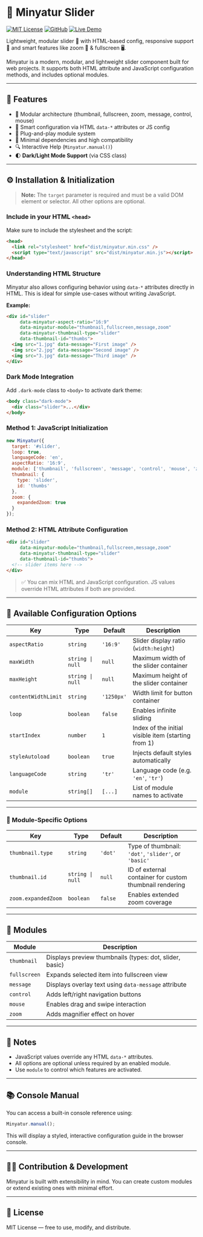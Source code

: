 # 📸 Minyatur Slider

[![MIT License](https://img.shields.io/badge/license-MIT-green)](LICENSE)
[![GitHub](https://img.shields.io/badge/View_on_GitHub-blue?logo=github)](https://github.com/edukah/minyatur)
[![Live Demo](https://img.shields.io/badge/Demo-View%20Live-orange?logo=google-chrome)](https://edukah.github.io/minyatur/)

Lightweight, modular slider 🧩 with HTML-based config, responsive support 📱 and smart features like zoom 🔎 & fullscreen 🖥️.

Minyatur is a modern, modular, and lightweight slider component built for web projects. It supports both HTML attribute and JavaScript configuration methods, and includes optional modules.

---

## 🚀 Features

- 🔌 Modular architecture (thumbnail, fullscreen, zoom, message, control, mouse)
- 🧠 Smart configuration via HTML `data-*` attributes or JS config
- 🧩 Plug-and-play module system
- 🎯 Minimal dependencies and high compatibility
- 🔍 Interactive Help (`Minyatur.manual()`)
- 🌓 **Dark/Light Mode Support** (via CSS class)

---

## ⚙️ Installation & Initialization

> **Note:** The `target` parameter is required and must be a valid DOM element or selector. All other options are optional.

### Include in your HTML `<head>`

Make sure to include the stylesheet and the script:

```html
<head>
  <link rel="stylesheet" href="dist/minyatur.min.css" />
  <script type="text/javascript" src="dist/minyatur.min.js"></script>
</head>
```

### Understanding HTML Structure

Minyatur also allows configuring behavior using `data-*` attributes directly in HTML. This is ideal for simple use-cases without writing JavaScript.

**Example:**

```html
<div id="slider"
     data-minyatur-aspect-ratio="16:9"
     data-minyatur-module="thumbnail,fullscreen,message,zoom"
     data-minyatur-thumbnail-type="slider"
     data-thumbnail-id="thumbs">
  <img src="1.jpg" data-message="First image" />
  <img src="2.jpg" data-message="Second image" />
  <img src="3.jpg" data-message="Third image" />
</div>
```

### Dark Mode Integration

Add `.dark-mode` class to `<body>` to activate dark theme:

```html
<body class="dark-mode">
  <div class="slider">...</div>
</body>
```

### Method 1: JavaScript Initialization

```js
new Minyatur({
  target: '#slider',
  loop: true,
  languageCode: 'en',
  aspectRatio: '16:9',
  module: ['thumbnail', 'fullscreen', 'message', 'control', 'mouse', 'zoom'],
  thumbnail: {
    type: 'slider',
    id: 'thumbs'
  },
  zoom: {
    expandedZoom: true
  }
});
```

### Method 2: HTML Attribute Configuration

```html
<div id="slider"
     data-minyatur-module="thumbnail,fullscreen,message,zoom"
     data-minyatur-thumbnail-type="slider"
     data-thumbnail-id="thumbs">
  <!-- slider items here -->
</div>
```

> ✅ You can mix HTML and JavaScript configuration. JS values override HTML attributes if both are provided.

---

## 🔧 Available Configuration Options

| Key                 | Type             | Default      | Description |
|---------------------|------------------|--------------|-------------|
| `aspectRatio`       | `string`         | `'16:9'`     | Slider display ratio (`width:height`) |
| `maxWidth`          | `string \| null` | `null`       | Maximum width of the slider container |
| `maxHeight`         | `string \| null` | `null`       | Maximum height of the slider container |
| `contentWidthLimit` | `string`         | `'1250px'`   | Width limit for button container |
| `loop`              | `boolean`        | `false`      | Enables infinite sliding |
| `startIndex`        | `number`         | `1`          | Index of the initial visible item (starting from 1) |
| `styleAutoload`     | `boolean`        | `true`       | Injects default styles automatically |
| `languageCode`      | `string`         | `'tr'`       | Language code (e.g. `'en'`, `'tr'`) |
| `module`            | `string[]`       | `[...]`      | List of module names to activate |


---

### 🔧 Module-Specific Options

| Key                   | Type     | Default | Description |
|------------------------|----------|---------|-------------|
| `thumbnail.type`       | `string`         | `'dot'` | Type of thumbnail: `'dot'`, `'slider'`, or `'basic'` |
| `thumbnail.id`         | `string \| null` | `null`    | ID of external container for custom thumbnail rendering |
| `zoom.expandedZoom`    | `boolean`        | `false` | Enables extended zoom coverage |

---

## 🧱 Modules

| Module       | Description |
|--------------|-------------|
| `thumbnail`  | Displays preview thumbnails (types: dot, slider, basic) |
| `fullscreen` | Expands selected item into fullscreen view |
| `message`    | Displays overlay text using `data-message` attribute |
| `control`    | Adds left/right navigation buttons |
| `mouse`      | Enables drag and swipe interaction |
| `zoom`       | Adds magnifier effect on hover |

---

## 📝 Notes

- JavaScript values override any HTML `data-*` attributes.
- All options are optional unless required by an enabled module.
- Use `module` to control which features are activated.

---

## 📚 Console Manual

You can access a built-in console reference using:

```js
Minyatur.manual();
```

This will display a styled, interactive configuration guide in the browser console.

---

## 👨‍💻 Contribution & Development

Minyatur is built with extensibility in mind. You can create custom modules or extend existing ones with minimal effort.

---

## 📄 License

MIT License — free to use, modify, and distribute.
